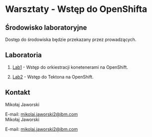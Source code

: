 # Warsztaty - Wstęp do OpenShifta

## Środowisko laboratoryjne

Dostęp do środowiska będzie przekazany przez prowadzących.

## Laboratoria

1. [Lab1](https://github.com/jawor96/Warsztaty_Tekton/tree/main/Lab1) - Wstęp do orkiestracji konetenerami na OpenShift.

2. [Lab2](https://github.com/jawor96/Warsztaty_Tekton/tree/main/Lab2) - Wstęp do Tektona na OpenShift.


## Kontakt

Mikołaj Jaworski<br/>

E-mail: mikolaj.jaworski2@ibm.com
<br/>
Mikołaj Jaworski<br/>

E-mail: mikolaj.jaworski2@ibm.com
